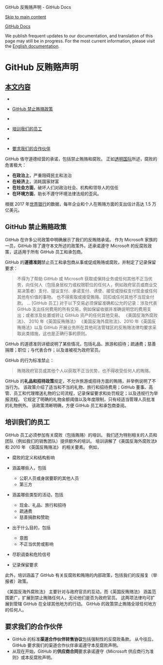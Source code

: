 GitHub 反贿赂声明 - GitHub Docs

[Skip to main content](#main-content)

[](/cn)[GitHub Docs](/cn)

We publish frequent updates to our documentation, and translation of this page may still be in progress. For the most current information, please visit the [English documentation](/en).

GitHub 反贿赂声明
==========

[本文内容](/site-policy/github-company-policies/github-anti-bribery-statement#in-this-article)
----------

*
* [GitHub 禁止贿赂政策](#github-policies-prohibiting-bribery)

*
* [培训我们的员工](#training-for-our-employees)

*
* [要求我们的合作伙伴](#engaging-our-partners)

GitHub 恪守道德经营的承诺，包括禁止贿赂和腐败。 正如[透明国际](https://www.transparency.org/what-is-corruption#costs-of-corruption)所述，腐败的危害极大：

* **在政治上**，严重阻碍民主和法治
* **在经济上**，消耗国家财富
* **在社会方面**，破坏人们对政治社会、机构和领导人的信任
* **在环境方面**，助长不遵守环境法律法规的歪风。

根据 2017 年[世界银行](https://www.worldbank.org/en/topic/governance/brief/anti-corruption)的数据，每年企业和个人在贿赂方面的支出估计高达 1.5 万亿美元。

[](#github-policies-prohibiting-bribery)GitHub 禁止贿赂政策
----------

GitHub 在许多公司政策中明确展示了我们的反贿赂承诺。 作为 Microsoft 家族的一员，GitHub 除了遵守本文所述的政策外，还承诺遵守 Microsoft 的反腐败政策，这适用于所有 GitHub 员工和承包商。

GitHub 的**道德准则**禁止员工和承包商从事或促成贿赂或腐败，并制定了记录保留要求：

>
>
> 不得为了帮助 GitHub 或 Microsoft 获取或保持业务或任何其他不正当优势，向任何人（包括身居权力或权限职位的任何人，例如政府官员或商业交易决策者）支付、提议支付、承诺支付、诱使、接受或授权支付现金或任何其他有价值的事物。 也不得索取或接受贿赂、回扣或任何其他不当现金付款。 ... [GitHub 员工] 对于以下交易必须保留准确和公允的记录：涉及代表 GitHub 支出任何费用的所有交易，例如保留收据并准确说明您的费用支出；或者涉及处置或转让 GitHub 资产的任何其他交易。 《美国反海外腐败法》、 2010 年《英国反贿赂法》 《美国反海外腐败法》、2010 年《英国反贿赂法》以及 GitHub 开展业务所在其他司法管辖区的反贿赂法律均要求采取此类措施，这也是正确行事的原则。
>
>

GitHub 的道德准则详细说明了某些情况，包括礼品、旅游和招待；疏通费；慈善捐赠；职位；与代表合作；以及谁被视为政府官员。

GitHub 的行为标准禁止：

>
>
> 贿赂政府官员或其他个人以获取不正当优势，也不得收受任何人的贿赂。
>
>

GitHub 的**礼品和招待政策**规定，不允许旅游或招待方面的贿赂，并举例说明了不当行为。 该政策介绍了适当和不当的礼物、旅行和招待费用；GitHub 董事、高管、员工和代理赠送礼物的公司流程，记录保留要求和处罚规定；以及违规行为举报流程。 它规定了明确的礼物金额阈值以及年度限制，只有经适当管理人员批准的礼物例外。 该政策清晰明确，方便 GitHub 员工和承包商查阅。

[](#training-for-our-employees)培训我们的员工
----------

GitHub 员工必须参加有关腐败（包括贿赂）的培训。 我们还为特别相关的人员和团队（例如我们的销售团队）提供额外的培训。 培训讲解了《美国反海外腐败法》和 2010 年 《英国反贿赂法》 的相关要素。 例如，

* 腐败的定义和结构影响
* 涵盖哪些人，包括
  * 公职人员或身居要职的其他人员
  * 第三方

* 涵盖哪些类型的活动，包括
  * 现金、礼品、旅行和招待
  * 疏通费
  * 慈善捐款和赞助

* 出于什么目的，包括
  * 意图
  * 不正当优势或影响

* 尽职调查和危险信号
* 记录保留要求

此外，培训涵盖了 GitHub 有关反腐败和贿赂的内部政策，包括我们的反报复（举报者）政策。

《美国反海外腐败法》 主要针对与政府官员的互动，而《英国反贿赂法》 涵盖范围更广，扩展到禁止贿赂任何人，无论他们是否为政府官员。 这两项法律均可扩展到管辖 GitHub 在全球其他地方的行动。 GitHub 的政策禁止贿赂全球任何地方的任何人。

[](#engaging-our-partners)要求我们的合作伙伴
----------

* GitHub 的标准**渠道合作伙伴转售协议**包括强制性的反腐败条款。 从今往后，GitHub 要求我们的渠道合作伙伴承诺遵守本反腐败声明。
* 从现在开始，GitHub 的**供应商合同**要求承诺遵守《Microsoft 供应商行为准则》或本反腐败声明。
